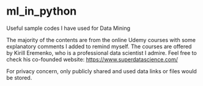 # ml_in_python
Useful sample codes I have used for Data Mining

The majority of the contents are from the online Udemy courses with some explanatory comments I added to remind myself.
The courses are offered by Kirill Eremenko, who is a professional data scientist I admire. Feel free to check his co-founded website: https://www.superdatascience.com/

For privacy concern, only publicly shared and used data links or files would be stored.
